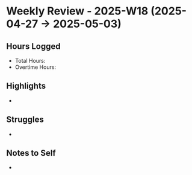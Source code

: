 # Weekly Review - 2025-W18 (2025-04-27 → 2025-05-03)



## Hours Logged
- Total Hours: 
- Overtime Hours: 

## Highlights
- 

## Struggles
- 

## Notes to Self
-